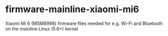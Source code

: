 # firmware-mainline-xiaomi-mi6
Xiaomi Mi 6 (MSM8998) firmware files needed for e.g. Wi-Fi and Bluetooth on the mainline Linux (5.6+) kernel
